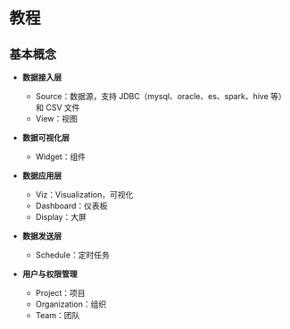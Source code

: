 # 教程

## 基本概念

- **数据接入层**
  - Source：数据源，支持 JDBC（mysql、oracle、es、spark、hive 等）和 CSV 文件
  - View：视图
- **数据可视化层**
  - Widget：组件
- **数据应用层**
  - Viz：Visualization，可视化
  - Dashboard：仪表板
  - Display：大屏

- **数据发送层**
  - Schedule：定时任务

- **用户与权限管理**
  - Project：项目
  - Organization：组织
  - Team：团队